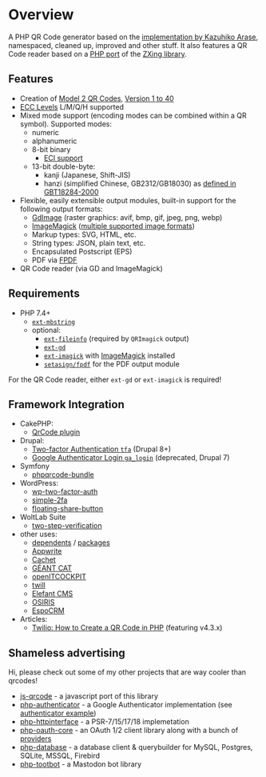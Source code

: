 # Overview

A PHP QR Code generator based on the [implementation by Kazuhiko Arase](https://github.com/kazuhikoarase/qrcode-generator), namespaced, cleaned up, improved and other stuff.
It also features a QR Code reader based on a [PHP port](https://github.com/khanamiryan/php-qrcode-detector-decoder) of the [ZXing library](https://github.com/zxing/zxing).


## Features

- Creation of [Model 2 QR Codes](https://www.qrcode.com/en/codes/model12.html), [Version 1 to 40](https://www.qrcode.com/en/about/version.html)
- [ECC Levels](https://www.qrcode.com/en/about/error_correction.html) L/M/Q/H supported
- Mixed mode support (encoding modes can be combined within a QR symbol). Supported modes:
  - numeric
  - alphanumeric
  - 8-bit binary
    - [ECI support](https://en.wikipedia.org/wiki/Extended_Channel_Interpretation)
  - 13-bit double-byte:
    - kanji (Japanese, Shift-JIS)
    - hanzi (simplified Chinese, GB2312/GB18030) as [defined in GBT18284-2000](https://www.chinesestandard.net/PDF/English.aspx/GBT18284-2000)
- Flexible, easily extensible output modules, built-in support for the following output formats:
  - [GdImage](https://www.php.net/manual/book.image) (raster graphics: avif, bmp, gif, jpeg, png, webp)
  - [ImageMagick](https://www.php.net/manual/book.imagick) ([multiple supported image formats](https://imagemagick.org/script/formats.php))
  - Markup types: SVG, HTML, etc.
  - String types: JSON, plain text, etc.
  - Encapsulated Postscript (EPS)
  - PDF via [FPDF](https://github.com/setasign/fpdf)
- QR Code reader (via GD and ImageMagick)


## Requirements

- PHP 7.4+
  - [`ext-mbstring`](https://www.php.net/manual/book.mbstring.php)
  - optional:
    - [`ext-fileinfo`](https://www.php.net/manual/book.fileinfo.php) (required by `QRImagick` output)
    - [`ext-gd`](https://www.php.net/manual/book.image)
    - [`ext-imagick`](https://github.com/Imagick/imagick) with [ImageMagick](https://imagemagick.org) installed
    - [`setasign/fpdf`](https://github.com/setasign/fpdf) for the PDF output module

For the QR Code reader, either `ext-gd` or `ext-imagick` is required!


## Framework Integration

- CakePHP:
  - [QrCode plugin](https://github.com/dereuromark/cakephp-qrcode)
- Drupal:
  - [Two-factor Authentication `tfa`](https://www.drupal.org/project/tfa) (Drupal 8+)
  - [Google Authenticator Login `ga_login`](https://www.drupal.org/project/ga_login) (deprecated, Drupal 7)
- Symfony
  - [phpqrcode-bundle](https://github.com/jonasarts/phpqrcode-bundle)
- WordPress:
  - [wp-two-factor-auth](https://github.com/sjinks/wp-two-factor-auth)
  - [simple-2fa](https://wordpress.org/plugins/simple-2fa/)
  - [floating-share-button](https://github.com/qriouslad/floating-share-button)
- WoltLab Suite
  - [two-step-verification](http://pluginstore.woltlab.com/file/3007-two-step-verification/)
- other uses:
  - [dependents](https://github.com/chillerlan/php-qrcode/network/dependents) / [packages](https://github.com/chillerlan/php-qrcode/network/dependents?dependent_type=PACKAGE)
  - [Appwrite](https://github.com/appwrite/appwrite)
  - [Cachet](https://github.com/CachetHQ/Cachet)
  - [GÉANT CAT](https://github.com/GEANT/CAT)
  - [openITCOCKPIT](https://github.com/it-novum/openITCOCKPIT)
  - [twill](https://github.com/area17/twill)
  - [Elefant CMS](https://github.com/jbroadway/elefant)
  - [OSIRIS](https://github.com/JKoblitz/osiris)
  - [EspoCRM](https://github.com/espocrm/espocrm)
- Articles:
  - [Twilio: How to Create a QR Code in PHP](https://www.twilio.com/blog/create-qr-code-in-php) (featuring v4.3.x)


## Shameless advertising

Hi, please check out some of my other projects that are way cooler than qrcodes!

- [js-qrcode](https://github.com/chillerlan/js-qrcode) - a javascript port of this library
- [php-authenticator](https://github.com/chillerlan/php-authenticator) - a Google Authenticator implementation (see [authenticator example](https://github.com/chillerlan/php-qrcode/blob/main/examples/authenticator.php))
- [php-httpinterface](https://github.com/chillerlan/php-httpinterface) - a PSR-7/15/17/18 implemetation
- [php-oauth-core](https://github.com/chillerlan/php-oauth-core) - an OAuth 1/2 client library along with a bunch of [providers](https://github.com/chillerlan/php-oauth-providers)
- [php-database](https://github.com/chillerlan/php-database) - a database client & querybuilder for MySQL, Postgres, SQLite, MSSQL, Firebird
- [php-tootbot](https://github.com/php-tootbot/tootbot-template) - a Mastodon bot library
